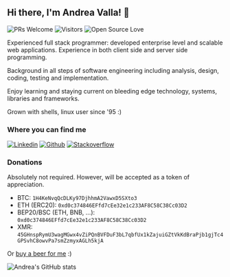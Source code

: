 ## Hi there, I'm Andrea Valla! 👋

![PRs Welcome](https://img.shields.io/badge/PRs-welcome-brightgreen.svg?style=flat&logo=github)
![Visitors](https://visitor-badge.glitch.me/badge?page_id=avalla.visitor-badge)
![Open Source Love](https://badges.frapsoft.com/os/v2/open-source.svg?v=103)



Experienced full stack programmer: developed enterprise level and scalable web applications. Experience in both client side and server side programming.

Background in all steps of software engineering including analysis, design, coding, testing and implementation.

Enjoy learning and staying current on bleeding edge technology, systems, libraries and frameworks.

Grown with shells, linux user since '95 :)

### Where you can find me

[![Linkedin](https://img.shields.io/badge/-Linkedin-%230a66c2?logo=linkedin)](https://linkedin.com/in/avalla)
[![Github](https://img.shields.io/badge/-Github-black?logo=github)](https://github.com/avalla)
[![Stackoverflow](https://img.shields.io/badge/-Stack%20Overflow-%23fafafb?logo=stackoverflow)](https://stackoverflow.com/users/876314)

### Donations

Absolutely not required. However, will be accepted as a token of appreciation.

- BTC: `1H4KeNvqQcDLKy97DjhhmA2VawxD5SXto3`
- ETH (ERC20): `0xd0c374846EFfd7cEe32e1c233AF8C58C38Cc03D2`
- BEP20/BSC (ETH, BNB, ...): `0xd0c374846EFfd7cEe32e1c233AF8C58C38Cc03D2`
- XMR: `45GHnspRymU3wagMGwx4vZiPQnBVFDuF3bL7qbfUx1kZajuiGZtVkKdBraPjb1gjTc4GPSvhC8owvPa7smZzmyxAGLh5kjA`

Or [buy a beer for me](https://www.buymeacoffee.com/avalla) :)

![Andrea's GitHub stats](https://github-readme-stats.vercel.app/api?username=avalla&show_icons=true&theme=dark&count_private=true)

<!--
**avalla/avalla** is a ✨ _special_ ✨ repository because its `README.md` (this file) appears on your GitHub profile.

Here are some ideas to get you started:

- 🔭 I’m currently working on ...
- 🌱 I’m currently learning ...
- 👯 I’m looking to collaborate on ...
- 🤔 I’m looking for help with ...
- 💬 Ask me about ...
- 📫 How to reach me: ...
- 😄 Pronouns: ...
- ⚡ Fun fact: ...
-->
